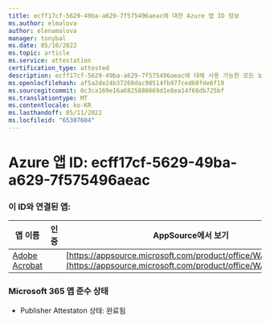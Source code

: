```yaml
---
title: ecff17cf-5629-49ba-a629-7f575496aeac에 대한 Azure 앱 ID 정보
ms.author: elmalova
author: elenamalova
manager: tonybal
ms.date: 05/10/2022
ms.topic: article
ms.service: attestation
certification_type: attested
description: ecff17cf-5629-49ba-a629-7f575496aeac에 대해 사용 가능한 모든 보안 및 규정 준수 정보입니다.
ms.openlocfilehash: af5a2de24b37260dac90514fb977ced60fde6f19
ms.sourcegitcommit: 0c3ca169e16a6825888669d1e8ea14f66db725bf
ms.translationtype: MT
ms.contentlocale: ko-KR
ms.lasthandoff: 05/11/2022
ms.locfileid: "65307604"
---
```

# <a name="azure-app-id-ecff17cf-5629-49ba-a629-7f575496aeac"></a>Azure 앱 ID: ecff17cf-5629-49ba-a629-7f575496aeac


### <a name="apps-associated-with-this-id"></a>이 ID와 연결된 앱:
| **앱 이름** | **인증** | **AppSource에서 보기** |
|--------------|---------------|-----------------------|
| [Adobe Acrobat](../forward/WA200002564.md) |  | [https://appsource.microsoft.com/product/office/WA200002564](https://appsource.microsoft.com/product/office/WA200002564) |

### <a name="microsoft-365-app-compliance-status"></a>Microsoft 365 앱 준수 상태
- Publisher Attestaton 상태: 완료됨
